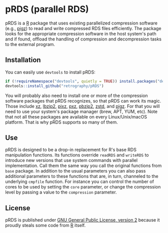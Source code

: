 # pRDS (parallel RDS)

pRDS is a [R](https://www.r-project.org) package that uses existing parallelized 
compression software (e.g., [pigz](https://github.com/madler/pigz)) to read and write compressed RDS files 
efficiently. The package looks for the appropriate compression software in 
the host system's path and if found, offload the handling of compression and 
decompression tasks to the external program. 

## Installation

You can easily use `devtools` to install pRDS:

```R
if (!requireNamespace("devtools", quietly = TRUE)) install.packages("devtools")
devtools::install_github("retrography/pRDS")
```

You will probably also need to install one or more of the compression software
packages that pRDS recognizes, so that pRDS can work its magic. Those include 
[xz](https://github.com/xz-mirror/xz), [lbzip2](https://github.com/kjn/lbzip2),
[pixz](https://github.com/vasi/pixz), [pxz](https://github.com/jnovy/pxz),
[pbzip2](https://github.com/ruanhuabin/pbzip2), 
[zstd](https://github.com/facebook/zstd), and 
[pigz](https://github.com/madler/pigz). For that you will need to use your 
system's package manager (brew, APT, YUM, etc). Note that not all these packages 
are available on every Linux/Unix/macOS platform. That is why pRDS supports so 
many of them.

## Use

pRDS is designed to be a drop-in replacement for R's base RDS manipulation 
functions. Its functions override `readRDS` and `writeRDS` to introduce new 
versions that use system commands with parallel implementation. Call them the 
same way you call the original functions from `base` package. In addition to 
the usual parameters you can also pass additional parameters to these functions
that are, in turn, channeled to the underlying `cmpfile` function. For 
instance you can control the number of cores to be used by setting the `core`
parameter, or change the compression level by passing a value to the
`compression` parameter.

## License

pRDS is published under [GNU General Public License, version 2](https://www.gnu.org/licenses/old-licenses/gpl-2.0.en.html) because it proudly
steals some code from [R](https://www.r-project.org) itself.  

